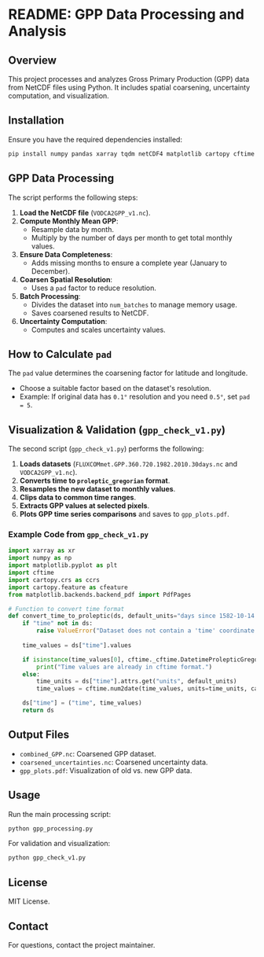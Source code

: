 # README: GPP Data Processing and Analysis

## Overview
This project processes and analyzes Gross Primary Production (GPP) data from NetCDF files using Python. It includes spatial coarsening, uncertainty computation, and visualization.

## Installation
Ensure you have the required dependencies installed:
```bash
pip install numpy pandas xarray tqdm netCDF4 matplotlib cartopy cftime
```

## GPP Data Processing
The script performs the following steps:
1. **Load the NetCDF file** (`VODCA2GPP_v1.nc`).
2. **Compute Monthly Mean GPP**:
   - Resample data by month.
   - Multiply by the number of days per month to get total monthly values.
3. **Ensure Data Completeness**:
   - Adds missing months to ensure a complete year (January to December).
4. **Coarsen Spatial Resolution**:
   - Uses a `pad` factor to reduce resolution.
5. **Batch Processing**:
   - Divides the dataset into `num_batches` to manage memory usage.
   - Saves coarsened results to NetCDF.
6. **Uncertainty Computation**:
   - Computes and scales uncertainty values.

## How to Calculate `pad`
The `pad` value determines the coarsening factor for latitude and longitude.
- Choose a suitable factor based on the dataset's resolution.
- Example: If original data has `0.1°` resolution and you need `0.5°`, set `pad = 5`.

## Visualization & Validation (`gpp_check_v1.py`)
The second script (`gpp_check_v1.py`) performs the following:
1. **Loads datasets** (`FLUXCOMmet.GPP.360.720.1982.2010.30days.nc` and `VODCA2GPP_v1.nc`).
2. **Converts time to `proleptic_gregorian` format**.
3. **Resamples the new dataset to monthly values**.
4. **Clips data to common time ranges**.
5. **Extracts GPP values at selected pixels**.
6. **Plots GPP time series comparisons** and saves to `gpp_plots.pdf`.

### Example Code from `gpp_check_v1.py`
```python
import xarray as xr
import numpy as np
import matplotlib.pyplot as plt
import cftime
import cartopy.crs as ccrs
import cartopy.feature as cfeature
from matplotlib.backends.backend_pdf import PdfPages

# Function to convert time format
def convert_time_to_proleptic(ds, default_units="days since 1582-10-14 00:00:00"):
    if "time" not in ds:
        raise ValueError("Dataset does not contain a 'time' coordinate.")
    
    time_values = ds["time"].values

    if isinstance(time_values[0], cftime._cftime.DatetimeProlepticGregorian):
        print("Time values are already in cftime format.")
    else:
        time_units = ds["time"].attrs.get("units", default_units)
        time_values = cftime.num2date(time_values, units=time_units, calendar="proleptic_gregorian")

    ds["time"] = ("time", time_values)
    return ds
```

## Output Files
- `combined_GPP.nc`: Coarsened GPP dataset.
- `coarsened_uncertainties.nc`: Coarsened uncertainty data.
- `gpp_plots.pdf`: Visualization of old vs. new GPP data.

## Usage
Run the main processing script:
```bash
python gpp_processing.py
```
For validation and visualization:
```bash
python gpp_check_v1.py
```

## License
MIT License.

## Contact
For questions, contact the project maintainer.

